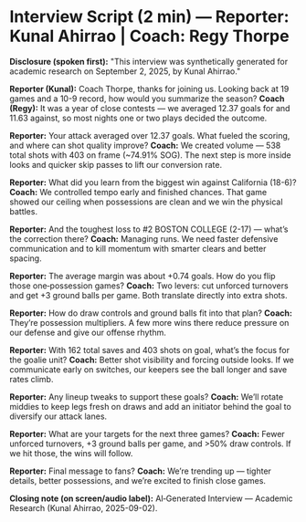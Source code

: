 # Interview Script (2 min) — Reporter: Kunal Ahirrao | Coach: Regy Thorpe

**Disclosure (spoken first):**
"This interview was synthetically generated for academic research on September 2, 2025, by Kunal Ahirrao."

**Reporter (Kunal):** Coach Thorpe, thanks for joining us. Looking back at 19 games and a 10-9 record, how would you summarize the season?
**Coach (Regy):** It was a year of close contests — we averaged 12.37 goals for and 11.63 against, so most nights one or two plays decided the outcome.

**Reporter:** Your attack averaged over 12.37 goals. What fueled the scoring, and where can shot quality improve?
**Coach:** We created volume — 538 total shots with 403 on frame (~74.91% SOG). The next step is more inside looks and quicker skip passes to lift our conversion rate.

**Reporter:** What did you learn from the biggest win against California (18-6)?
**Coach:** We controlled tempo early and finished chances. That game showed our ceiling when possessions are clean and we win the physical battles.

**Reporter:** And the toughest loss to #2 BOSTON COLLEGE (2-17) — what’s the correction there?
**Coach:** Managing runs. We need faster defensive communication and to kill momentum with smarter clears and better spacing.

**Reporter:** The average margin was about +0.74 goals. How do you flip those one‑possession games?
**Coach:** Two levers: cut unforced turnovers and get +3 ground balls per game. Both translate directly into extra shots.

**Reporter:** How do draw controls and ground balls fit into that plan?
**Coach:** They’re possession multipliers. A few more wins there reduce pressure on our defense and give our offense rhythm.

**Reporter:** With 162 total saves and 403 shots on goal, what’s the focus for the goalie unit?
**Coach:** Better shot visibility and forcing outside looks. If we communicate early on switches, our keepers see the ball longer and save rates climb.

**Reporter:** Any lineup tweaks to support these goals?
**Coach:** We’ll rotate middies to keep legs fresh on draws and add an initiator behind the goal to diversify our attack lanes.

**Reporter:** What are your targets for the next three games?
**Coach:** Fewer unforced turnovers, +3 ground balls per game, and >50% draw controls. If we hit those, the wins will follow.

**Reporter:** Final message to fans?
**Coach:** We’re trending up — tighter details, better possessions, and we’re excited to finish close games.

**Closing note (on screen/audio label):** AI‑Generated Interview — Academic Research (Kunal Ahirrao, 2025-09-02).
